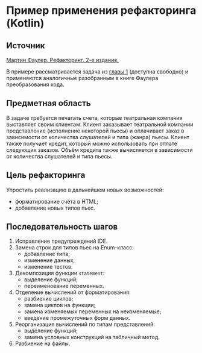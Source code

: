 # Пример применения рефакторинга (Kotlin)

## Источник

[Мартин Фаулер. Рефакторинг. 2-е издание.](https://martinfowler.com/books/refactoring.html)

В примере рассматривается задача из [главы 1](https://files.thoughtworks.com/pdfs/Refactoring2-free-chapter.pdf) (доступна свободно)
и применяются аналогичные разобранным в книге Фаулера преобразования кода.

## Предметная область

В задаче требуется печатать счета, которые театральная компания выставляет 
своим клиентам. Клиент заказывает театральной компании представление 
(исполнение некоторой пьесы) и оплачивает заказ в зависимости от 
количества слушателей и типа (жанра) пьесы. Клиент также получает кредит,
который можно использовать при оплате следующих заказов. Объём кредита
также вычисляется в зависимости от количества слушателей и типа пьесы.

## Цель рефакторинга

Упростить реализацию в дальнейшем новых возможностей:
  * форматирование счёта в HTML;
  * добавление новых типов пьес.

## Последовательность шагов

1. Исправление предупреждений IDE.
2. Замена строк для типов пьес на Enum-класс:
   * добавление типа;
   * изменение данных;
   * изменение тестов.
3. Декомпозиция функции `statement`:
   * выделение функций;
   * переименование переменных.
4. Отделение вычислений от форматирования:
   * разбиение циклов;
   * замена циклов на функции;
   * замена изменяемых переменных на неизменяемые;
   * введение промежуточных форм данных.
5. Реорганизация вычислений по типам представлений:
   * выделение функций;
   * замена условных конструкций на табличный метод.
6. Разбиение на файлы.
